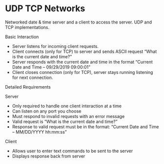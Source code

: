 # UDP TCP Networks
 Networked date & time server and a client to access the server. UDP and TCP implementations.

 Basic Interaction

- Server listens for incoming client requests.
- Client connects (only for TCP) to server and sends ASCII request “What is the current date and time?”
- Server responds with the current date and time in the format  “Current Date and Time – 09/29/2019 09:00:01”
- Client closes connection (only for TCP), server stays running listening for next connection.

Detailed Requirements

Server

- Only required to handle one client interaction at a time
- Can listen on any port you choose
- Must respond to invalid requests with an error message
- Valid request is “What is the current date and time?”
- Response to valid request must be in the format: “Current Date and Time – MM/DD/YYYY hh:mm:ss”

Client

- Allows user to enter text commands to be sent to the server
- Displays response back from server